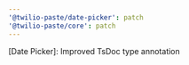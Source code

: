 ```yaml
---
'@twilio-paste/date-picker': patch
'@twilio-paste/core': patch
---
```


[Date Picker]: Improved TsDoc type annotation
